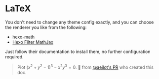 # LaTeX

You don't need to change any theme config exactly, and you can choose the renderer you like from the following:

- [hexo-math](https://github.com/hexojs/hexo-math)
- [Hexo Filter MathJax](https://github.com/next-theme/hexo-filter-mathjax)

Just follow their documentation to install them, no further configuration required.

> Plot $(x^2 + y^2 -1)^3 -x^2 y^3 = 0$. 💖 from [@aeilot's PR](https://github.com/MrWillCom/hexo-theme-cupertino/pull/9) who created this doc.
